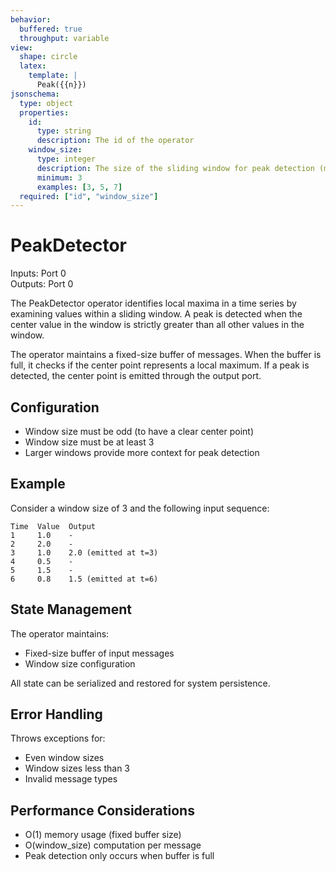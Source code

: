 ```yaml
---
behavior:
  buffered: true
  throughput: variable
view:
  shape: circle
  latex:
    template: |
      Peak({{n}})
jsonschema:
  type: object
  properties:
    id:
      type: string
      description: The id of the operator
    window_size:
      type: integer
      description: The size of the sliding window for peak detection (must be odd and >= 3)
      minimum: 3
      examples: [3, 5, 7]
  required: ["id", "window_size"]
---
```


# PeakDetector

Inputs: Port 0  
Outputs: Port 0

The PeakDetector operator identifies local maxima in a time series by examining values within a sliding window. A peak is detected when the center value in the window is strictly greater than all other values in the window.

The operator maintains a fixed-size buffer of messages. When the buffer is full, it checks if the center point represents a local maximum. If a peak is detected, the center point is emitted through the output port.

## Configuration

- Window size must be odd (to have a clear center point)
- Window size must be at least 3
- Larger windows provide more context for peak detection

## Example

Consider a window size of 3 and the following input sequence:

```
Time  Value  Output
1     1.0    -
2     2.0    -
3     1.0    2.0 (emitted at t=3)
4     0.5    -
5     1.5    -
6     0.8    1.5 (emitted at t=6)
```

## State Management

The operator maintains:

- Fixed-size buffer of input messages
- Window size configuration

All state can be serialized and restored for system persistence.

## Error Handling

Throws exceptions for:

- Even window sizes
- Window sizes less than 3
- Invalid message types

## Performance Considerations

- O(1) memory usage (fixed buffer size)
- O(window_size) computation per message
- Peak detection only occurs when buffer is full

